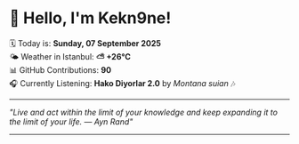 # 👋 Hello, I'm Kekn9ne!

🗓️ Today is: **Sunday, 07 September 2025**  
🌤️ Weather in Istanbul: **⛅️  +26°C**  
📊 GitHub Contributions: **90**  
🎧 Currently Listening: **Hako Diyorlar 2.0** by *Montana suian* 🎶

---

_"Live and act within the limit of your knowledge and keep expanding it to the limit of your life. — *Ayn Rand*"_

---
